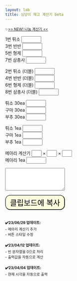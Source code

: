 ```yaml
---
layout: lab
title: 심당이 재고 계산기 beta
---
```


<small>✨<a href="/donatecal">>> NEW! 나눔 계산기 << </a></small><br>

<label for="num1">1번 튀소</label>
<input type="text" pattern="\d*" id="num1" style="width: 4rem;" oninput="calculate()"><br>
<label for="num2">3번 반반</label>
<input type="text" pattern="\d*" id="num2" style="width: 4rem;" oninput="calculate()"><br>
<label for="num3">5번 형제</label>
<input type="text" pattern="\d*" id="num3" style="width: 4rem;" oninput="calculate()"><br>
<label for="num4">7번 삼총사</label>
<input type="text" pattern="\d*" id="num4" style="width: 4rem;" oninput="calculate()"><br>

<label for="num5">2번 튀소 (더블)</label>
<input type="text" pattern="\d*" id="num5" style="width: 4rem;" oninput="calculate()"><br>
<label for="num6">4번 반반 (더블)</label>
<input type="text" pattern="\d*" id="num6" style="width: 4rem;" oninput="calculate()"><br>
<label for="num7">6번 형제 (더블)</label>
<input type="text" pattern="\d*" id="num7" style="width: 4rem;" oninput="calculate()"><br>
<label for="num8">8번 삼총사 (더블)</label>
<input type="text" pattern="\d*" id="num8" style="width: 4rem;" oninput="calculate()"><br>

<label for="num9">튀소 30ea</label>
<input type="text" pattern="\d*" id="num9" style="width: 4rem;" oninput="calculate()"><br>
<label for="num10">구마 30ea</label>
<input type="text" pattern="\d*" id="num10" style="width: 4rem;" oninput="calculate()"><br>
<label for="num11">부추 30ea</label>
<input type="text" pattern="\d*" id="num11" style="width: 4rem;" oninput="calculate()"><br>

<label for="num13">튀소 1ea</label>
<input type="text" pattern="\d*" id="num13" style="width: 4rem;" oninput="calculate()"><br>
<label for="num14">구마 1ea</label>
<input type="text" pattern="\d*" id="num14" style="width: 4rem;" oninput="calculate()"><br>
<label for="num15">부추 1ea</label>
<input type="text" pattern="\d*" id="num15" style="width: 4rem;" oninput="calculate()"><br>

<label for="num16">메아리 계산기</label>
<input type="text" pattern="\d*" id="num16" style="width: 2rem;" oninput="calculate()"> &times;
<input type="text" pattern="\d*" id="num17" style="width: 2rem;" oninput="calculate()"> &times;
<input type="text" pattern="\d*" id="num18" style="width: 2rem;" oninput="calculate()"><br>
<label for="num12">메아리 1ea</label>
<input type="text" pattern="\d*" id="num12" style="width: 4rem;" oninput="calculate()"><br>

<textarea style="width: 12rem; height: 4.5rem;" id="result" readonly></textarea>

<button style="background-color: #ffffe0; border-radius: 1rem; width: 12rem; height: 3rem; font-size: 1.5rem" onclick="copyToClipboard()">클립보드에 복사</button>

<br><small><b>✔️23/06/29 업데이트:</b><br>- 메아리 계산기 추가<br>- 버튼 스타일 수정</small><br><br>
<small><b>✔️23/04/12 업데이트:</b><br>- 빈 문자열을 0으로 처리<br>- 출력값을 자동으로 계산</small><br><br>
<small><b>✔️23/04/04 업데이트:</b><br>- 현재 시각을 자동으로 출력</small>

<script>
    function calculate() {
    var num1 = parseInt(document.getElementById("num1").value) || 0;
    var num2 = parseInt(document.getElementById("num2").value) || 0;
    var num3 = parseInt(document.getElementById("num3").value) || 0;
    var num4 = parseInt(document.getElementById("num4").value) || 0;
    var num5 = parseInt(document.getElementById("num5").value) || 0;
    var num6 = parseInt(document.getElementById("num6").value) || 0;
    var num7 = parseInt(document.getElementById("num7").value) || 0;
    var num8 = parseInt(document.getElementById("num8").value) || 0;
    var num9 = parseInt(document.getElementById("num9").value) || 0;
    var num10 = parseInt(document.getElementById("num10").value) || 0;
    var num11 = parseInt(document.getElementById("num11").value) || 0;
    var num12 = parseInt(document.getElementById("num12").value) || 0;
    var num13 = parseInt(document.getElementById("num13").value) || 0;
    var num14 = parseInt(document.getElementById("num14").value) || 0;
    var num15 = parseInt(document.getElementById("num15").value) || 0;
    var num16 = parseInt(document.getElementById("num16").value) || 1;
    var num17 = parseInt(document.getElementById("num17").value) || 1;
    var num18 = parseInt(document.getElementById("num18").value) || 1;

    var stockTuiso = num1 * 6 + num2 * 3 + num3 * 3 + num4 * 2 + num5 * 12 + num6 * 6 + num7 * 6 + num8 * 4 + num9 * 30 + num13;
    var stockGuma = num3 * 3 + num4 * 2 + num7 * 6 + num8 * 4 + num10 * 30 + num14;
    var stockBuchu = num2 * 3 + num4 * 2 + num6 * 6 + num8 * 4 + num11 * 30 + num15;
    var stockMeari = num12 + num16 * num17 * num18;

    // 시간 계산하기

    const now = new Date();
    const minutes = now.getMinutes();

    let hour;
    if (minutes >= 40) {
    hour = now.getHours() + 1;
    } else {
    hour = now.getHours();
    }

    // 12시간제로 변환
    if (hour > 12) {
       hour -= 12;
     }
    
    // 시간이 12시인 경우에는 0으로 바꿔줌
    if (hour == 12) {
        hour = 12;
    }

    // 결과값 계산
    var result = hour + "시 재고입니다" + "\n튀소 " + stockTuiso + "\n구마 " + stockGuma + "\n부추 " + stockBuchu+ "\n메아리 " + stockMeari

    // 결과값을 출력
    document.getElementById("result").value = result;
    }

    function copyToClipboard() {
    // 결과값을 클립보드에 복사
    var result = document.getElementById("result").value;
    navigator.clipboard.writeText(result);
    }

</script>
